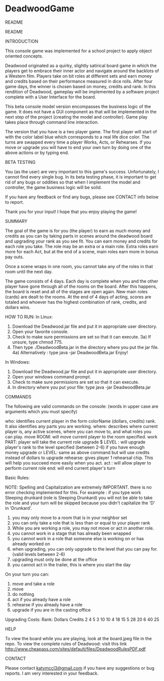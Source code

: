 # DeadwoodGame
README

README

INTRODUCTION

This console game was implemented for a school project to apply object oriented 
concepts. 

Deadwood originated as a quirky, slightly satirical board game in which the 
players get to embrace their
inner actor and navigate around the backlots of a Western film. Players take on 
bit roles at different sets
and earn money and credits based on their performance measured in dice rolls. 
After four game days, the
winner is chosen based on money, credits and rank. In this rendition of 
Deadwood, gameplay will be
implemented by a software project complete with a User Interface for the board.

This beta console model version encompasses the business logic of the game. It 
does not have a GUI component as that will 
be implemented in the next step of the project (creating the model and 
controller). Game play takes place through
command line interaction.

The version that you have is a two player game. The first player will start of 
with the color label blue which corresponds
to a real life dice color. The turns are swapped every time a player Works, 
Acts, or Rehearses. If you move or upgrade
you will have to end your own turn by doing one of the above actions or by 
typing end. 



BETA TESTING

You (as the user) are very important to this game's success. Unfortunately, I 
cannot find every single bug. In its
beta testing phase, it is important to get rid of any bugs or oddities so that 
when I implement the model and
controller, the game business logic will be solid.

If you have any feedback or find any bugs, please see CONTACT info below to 
report. 

Thank you for your input! I hope that you enjoy playing the game!


SUMMARY

The goal of the game is for you (the player) to earn as much money and credits 
as you can by taking parts in scenes around
the deadwood board and upgrading your rank as you see fit. You can earn money 
and credits for each role you take.
The role may be an extra or a main role. Extra roles earn more for each Act, but 
at the end of a scene, main roles earn 
more in bonus pay outs.

Once a scene wraps in one room, you cannot take any of the roles in that room 
until the next day.

The game consists of 4 days. Each day is complete when you and the other player 
have gone through all of the rooms 
on the board. After this happens, the board is reset and all of the stages are 
open again. New main roles (cards) are dealt
to the rooms. At the end of 4 days of acting, scores are totaled and whoever has 
the highest combination of rank, credits,
and dollars wins.



HOW TO RUN:
In Linux: 

1)  Download the Deadwood.jar file and put it in appropriate user directory.
2)  Open your favorite console.
3)  Check to make sure permissions are set so that it can execute.
3a) If unsure, type chmod 775.
4)  Then type ./DeadwoodBeta.jar in the directory where you put the jar file.
4a) Alternatively : type java -jar DeadwoodBeta.jar
Enjoy!

In Windows:
1)  Download the Deadwood.jar file and put it in appropriate user directory.
2)  Open your windows command prompt.
3)  Check to make sure permissions are set so that it can execute.
4)  In directory where you put your file: type java -jar DeadwoodBeta.jar


COMMANDS

The following are valid commands on the console: (words in upper case are 
arguments which you must specify) 

who: identifies current player in the form colorName (dollars, credits) rank. It 
also identifies any parts you are working.
where: describes where current player is, any active scenes, where you can move 
to, and what roles you can play.
move ROOM: will move current player to the room specified. 
work PART: player will take the current role
upgrade $ LEVEL : will upgrade player's rank to the level specified (between 
2-6) if you have enough money
upgrade cr LEVEL: same as above command but will use credits instead of dollars 
to upgrade
rehearse: gives player 1 rehearsal chip. This will help you succeed more easily 
when you act.
act : will allow player to perform current role
end: will end current player's turn



Basic Rules:

NOTE: Spelling and Capitalization are extremely IMPORTANT. there is no error 
checking implemented for this. 
For example : if you type
work Sleeping drunkard (role is Sleeping Drunkard)
you will not be able to take the role and your turn will be skipped because you 
didn't capitalize the 'D' in 'Drunkard'. 

1) you may only move to a room that is in your neighbor set
2) you can only take a role that is less than or equal to your player rank
3) While you are working a role, you may not move or act in another role.
4) you cannot work in a stage that has already been wrapped
5) you cannot work in a role that someone else is working on or has already 
worked on
6) when upgrading, you can only upgrade to the level that you can pay for. 
(valid levels between 2-6)
7) upgrading must only be done at the office 
8) you cannot act in the trailer, this is where you start the day 

On your turn you can:
1) move and take a role
2) move
3) do nothing
4) act if you already have a role
5) rehearse if you already have a role
6) upgrade if you are in the casting office

Upgrading Costs:
Rank:	Dollars	    Credits
2	    4           5
3          10          10
4          18          15
5          28          20
6          40          25



HELP

To view the board while you are playing, look at the board.jpeg file in the 
repo.
To view the complete rules of Deadwood: visit this link
http://www.cheapass.com/sites/default/files/DeadwoodRulesPDF.pdf

CONTACT

Please contact katymccl3@gmail.com if you have any suggestions or bug reports. I 
am very interested in your feedback.
